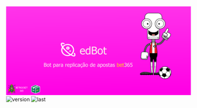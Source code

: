 ![logo](https://github.com/edbotBr/edbot/blob/main/assets/edBot-logo01.png?raw=true)
![version](https://img.shields.io/badge/version-1.0.6-brightgreen) ![last](https://img.shields.io/badge/last-stable-red)
